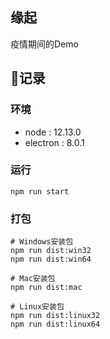 
## 缘起
疫情期间的Demo

## 记录

### 环境
- node : 12.13.0
- electron : 8.0.1

### 运行
    npm run start

### 打包
``` shell
# Windows安装包
npm run dist:win32
npm run dist:win64

# Mac安装包
npm run dist:mac

# Linux安装包
npm run dist:linux32
npm run dist:linux64

```